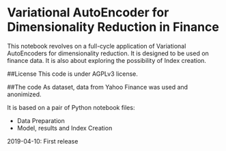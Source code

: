 # Variational AutoEncoder for Dimensionality Reduction in Finance
This notebook revolves on a full-cycle application of Variational AutoEncoders for dimensionality reduction.
It is designed to be used on finance data. 
It is also about exploring the possibility of Index creation.

##License
This code is under AGPLv3 license.

##The code
As dataset, data from Yahoo Finance was used and anonimized.

It is based on a pair of Python notebook files:

- Data Preparation
- Model, results and Index Creation

2019-04-10: First release
